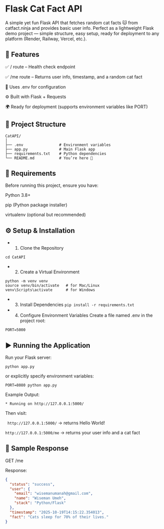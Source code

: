 # Flask Cat Fact API

A simple yet fun Flask API that fetches random cat facts 🐱 from catfact.ninja
 and provides basic user info.
Perfect as a lightweight Flask demo project — simple structure, easy setup, ready for deployment to any platform (Render, Railway, Vercel, etc.).

## 🚀 Features

✅ / route – Health check endpoint

✅ /me route – Returns user info, timestamp, and a random cat fact

🧠 Uses .env for configuration

⚙️ Built with Flask + Requests

🌍 Ready for deployment (supports environment variables like PORT)


## 📁 Project Structure
```
CatAPI/
│
├── .env                # Environment variables
├── app.py              # Main Flask app
├── requirements.txt    # Python dependencies
└── README.md           # You’re here 💛
```


## 🧰 Requirements

Before running this project, ensure you have:

Python 3.8+

pip (Python package installer)

virtualenv (optional but recommended)

## ⚙️ Setup & Installation
- 1. Clone the Repository
```git clone https://github.com/wiseman-umanah/CatAPI.git
cd CatAPI
```

- 2. Create a Virtual Environment
```
python -m venv venv
source venv/bin/activate   # for Mac/Linux
venv\Scripts\activate      # for Windows
```

- 3. Install Dependencies
```pip install -r requirements.txt```

- 4. Configure Environment Variables
Create a file named .env in the project root:

```PORT=5000```

## ▶️ Running the Application

Run your Flask server:

```python app.py```


or explicitly specify environment variables:

```PORT=8080 python app.py```

Example Output:

```* Running on http://127.0.0.1:5000/```


Then visit:

``` http://127.0.0.1:5000/```
 → returns Hello World!

```http://127.0.0.1:5000/me```
 → returns your user info and a cat fact


## 🧪 Sample Response

GET /me

Response:

```json
{
  "status": "success",
  "user": {
    "email": "wisemanumanah@gmail.com",
    "name": "Wiseman Umeh",
    "stack": "Python/Flask"
  },
  "timestamp": "2025-10-19T14:15:22.354013",
  "fact": "Cats sleep for 70% of their lives."
}
```

